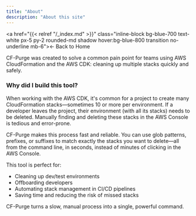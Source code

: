 ```yaml
---
title: "About"
description: "About this site"
---
```


<div class="prose prose-slate">

<a href="{{< relref "/_index.md" >}}" class="inline-block bg-blue-700 text-white px-5 py-2 rounded-md shadow hover:bg-blue-800 transition no-underline mb-6">← Back to Home</a>


CF-Purge was created to solve a common pain point for teams using AWS CloudFormation and the AWS CDK: cleaning up multiple stacks quickly and safely.

### Why did I build this tool?

When working with the AWS CDK, it's common for a project to create many CloudFormation stacks—sometimes 10 or more per environment. If a developer leaves the project, their environment (with all its stacks) needs to be deleted. Manually finding and deleting these stacks in the AWS Console is tedious and error-prone.

CF-Purge makes this process fast and reliable. You can use glob patterns, prefixes, or suffixes to match exactly the stacks you want to delete—all from the command line, in seconds, instead of minutes of clicking in the AWS Console.

This tool is perfect for:
- Cleaning up dev/test environments
- Offboarding developers
- Automating stack management in CI/CD pipelines
- Saving time and reducing the risk of missed stacks

CF-Purge turns a slow, manual process into a single, powerful command.

</div>

